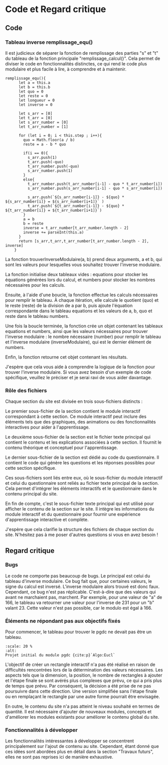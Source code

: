 # Code et Regard critique

## Code

### Tableau inverse remplissage_equ()
Il est judicieux de séparer la fonction de remplissage des parties "s" et "t" du tableau de la fonction principale "remplissage_calcul()". Cela permet de diviser le code en fonctionnalités distinctes, ce qui rend le code plus modulaire et plus facile à lire, à comprendre et à maintenir.

```{code-block} javascript
remplissage_equ(){
      let a = this.a
      let b = this.b
      let quo = 0
      let reste = 0
      let longueur = 0
      let inverse = 0

      let s_arr = [0]
      let t_arr = [0]
      let s_arr_number = [0]
      let t_arr_number = [1]

      for (let i = 0; i < this.step ; i++){
        quo = Math.floor(a / b)
        reste = a - b * quo
        
        if(i == 0){
          s_arr.push(1)
          t_arr.push(-quo)
          t_arr_number.push(-quo)
          s_arr_number.push(1)
        }
        else{
          t_arr_number.push(t_arr_number[i-1] - quo * t_arr_number[i])
          s_arr_number.push(s_arr_number[i-1] - quo * s_arr_number[i])

          s_arr.push(`${s_arr_number[i-1]} - ${quo} * ${s_arr_number[i]} = ${s_arr_number[i+1]}` )
          t_arr.push(`${t_arr_number[i-1]} - ${quo} * ${t_arr_number[i]} = ${t_arr_number[i+1]}`)
        }
        a = b
        b = reste
        inverse = t_arr_number[t_arr_number.length - 2] 
        inverse += parseInt(this.a)
      }
      return [s_arr,t_arr,t_arr_number[t_arr_number.length - 2], inverse]
    }
```
La fonction trouverInverseModulaire(a, b) prend deux arguments, a et b, qui sont les valeurs pour lesquelles vous souhaitez trouver l'inverse modulaire.

La fonction initialise deux tableaux vides : equations pour stocker les équations générées lors du calcul, et numbers pour stocker les nombres nécessaires pour les calculs.

Ensuite, à l'aide d'une boucle, la fonction effectue les calculs nécessaires pour remplir le tableau. À chaque itération, elle calcule le quotient (quo) et le reste (reste) de la division de a par b, puis ajoute l'équation correspondante dans le tableau equations et les valeurs de a, b, quo et reste dans le tableau numbers.

Une fois la boucle terminée, la fonction crée un objet contenant les tableaux equations et numbers, ainsi que les valeurs nécessaires pour trouver l'inverse modulaire : le nombre nécessaire (number) pour remplir le tableau et l'inverse modulaire (inverseModulaire), qui est le dernier élément de numbers.

Enfin, la fonction retourne cet objet contenant les résultats.

J'espère que cela vous aide à comprendre la logique de la fonction pour trouver l'inverse modulaire. Si vous avez besoin d'un exemple de code spécifique, veuillez le préciser et je serai ravi de vous aider davantage.





### Rôle des fichiers  

Chaque section du site est divisée en trois sous-fichiers distincts :

Le premier sous-fichier de la section contient le module interactif correspondant à cette section. Ce module interactif peut inclure des éléments tels que des graphiques, des animations ou des fonctionnalités interactives pour aider à l'apprentissage.

Le deuxième sous-fichier de la section est le fichier texte principal qui contient le contenu et les explications associées à cette section. Il fournit le contenu théorique et conceptuel pour l'apprentissage.

Le dernier sous-fichier de la section est dédié au code du questionnaire. Il contient le code qui génère les questions et les réponses possibles pour cette section spécifique.

Ces sous-fichiers sont liés entre eux, où le sous-fichier du module interactif et celui du questionnaire sont reliés au fichier texte principal de la section. Cela permet d'intégrer les éléments interactifs et le questionnaire dans le contenu principal du site.

En fin de compte, c'est le sous-fichier texte principal qui est utilisé pour afficher le contenu de la section sur le site. Il intègre les informations du module interactif et du questionnaire pour fournir une expérience d'apprentissage interactive et complète.

J'espère que cela clarifie la structure des fichiers de chaque section du site. N'hésitez pas à me poser d'autres questions si vous en avez besoin !





## Regard critique

### Bugs

Le code ne comporte pas beaucoup de bugs. Le principal est celui du tableau d'inverse modulaire. Ce bug fait que, pour certaines valeurs, le signe du calcul est inversé. L'inverse modulaire alors trouvé est donc faux. Cependant, ce bug n'est pas réplicable. C'est-à-dire que des valeurs qui avant ne marchaient pas, marchent. Par exemple, pour une valeur de "a" de 166, le tableau va retourner une valeur pour l'inverse de 231 pour un "b" valant 23. Cette valeur n'est pas possible, car le modulo est égal à 166.

### Éléments ne répondant pas aux objectifs fixés

Pour commencer, le tableau pour trouver le pgdc ne devait pas être un tableau.
```{figure} img/Wiki_euclide.png 
:scale: 20 % 
:alt:  
Projet initial du module pgdc {cite:p}`Algo:Eucl` 
``` 

L'objectif de créer un rectangle interactif n'a pas été réalisé en raison de difficultés rencontrées lors de la détermination des valeurs nécessaires. Les aspects tels que la dimension, la position, le nombre de rectangles à ajouter et l'étape finale se sont avérés plus complexes que prévu, ce qui a pris plus de temps que prévu. Par conséquent, la décision a été prise de ne pas poursuivre dans cette direction. Une version simplifiée sans l'étape finale ou en remplaçant le rectangle par une autre forme pourrait être envisagée.

En outre, le contenu du site n'a pas atteint le niveau souhaité en termes de quantité. Il est nécessaire d'ajouter de nouveaux modules, concepts et d'améliorer les modules existants pour améliorer le contenu global du site.







### Fonctionnalités à développer

Les fonctionnalités intéressantes à développer se concentrent principalement sur l'ajout de contenu au site. Cependant, étant donné que ces idées sont abordées plus en détail dans la section "Travaux futurs", elles ne sont pas reprises ici de manière exhaustive.





